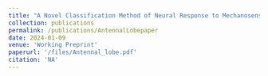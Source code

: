 ```yaml
---
title: "A Novel Classification Method of Neural Response to Mechanosensory Stimuli in the Honey Bee Antennal Lobe"
collection: publications
permalink: /publications/AntennalLobepaper
date: 2024-01-09
venue: 'Working Preprint'
paperurl: '/files/Antennal_lobe.pdf'
citation: 'NA'
---
```

